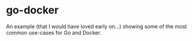 # go-docker
An example (that I would have loved early on...) showing some of the most common use-cases for Go and Docker.

